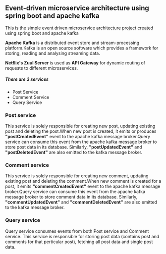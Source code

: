 ## **Event-driven microservice architecture using spring boot and apache kafka**

This is the simple event driven microservice architecture project created using spring boot and apache kafka

**Apache Kafka** is a distributed event store and stream-processing platform.Kafka is an open source software which provides a framework for storing, reading and analysing streaming data.

**Netflix's Zuul Server** is used as **API Gateway** for dynamic routing of requests to different microservices. 

##### **There are 3 services**
  - Post Service
  - Comment Service
  - Query Service

### **Post service** 
This service is solely responsible for creating new post, updating existing post and deleting the post.When new post is created, it emits or produces **"postCreatedEvent"** event to the apache kafka message broker.Query service can consume this event from the apache kafka message broker to store post data in its database.
Similarly, **"postUpdatedEvent"** and **"postDeletedEvent"** are also emitted to the kafka message broker.

###  **Comment service** 
This service is solely responsible for creating new comment, updating existing post and deleting the comment.When new comment is created for a post, it emits **"commentCreatedEvent"** event to the apache kafka message broker.Query service can consume this event from the apache kafka message broker to store comment data in its database.
Similarly, **"commentUpdatedEvent"** and **"commentDeletedEvent"** are also emitted to the kafka message broker.

### **Query service** 
Query service consumes events from both Post service and Comment service.
This service is responsible for storing post data (contains post and comments for that perticular post), fetching all post data and single post data. 
